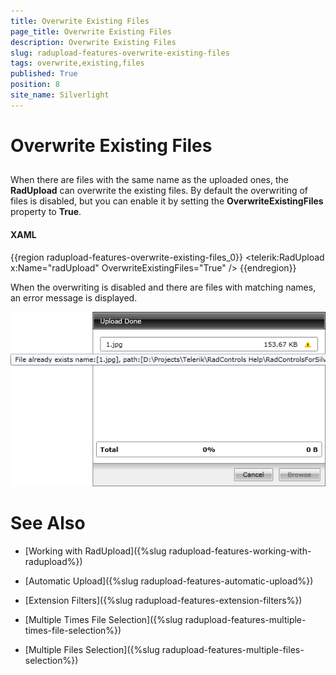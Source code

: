 ```yaml
---
title: Overwrite Existing Files
page_title: Overwrite Existing Files
description: Overwrite Existing Files
slug: radupload-features-overwrite-existing-files
tags: overwrite,existing,files
published: True
position: 8
site_name: Silverlight
---
```


# Overwrite Existing Files



## 

When there are files with the same name as the uploaded ones, the __RadUpload__ can overwrite the existing files. By default the overwriting of files is disabled, but you can enable it by setting the __OverwriteExistingFiles__ property to __True__.

#### __XAML__

{{region radupload-features-overwrite-existing-files_0}}
	<telerik:RadUpload x:Name="radUpload"
	                   OverwriteExistingFiles="True" />
	{{endregion}}



When the overwriting is disabled and there are files with matching names, an error message is displayed.

![](images/RadUpload_Features_Overwriting_Existing_Files_01.png)

# See Also

 * [Working with RadUpload]({%slug radupload-features-working-with-radupload%})

 * [Automatic Upload]({%slug radupload-features-automatic-upload%})

 * [Extension Filters]({%slug radupload-features-extension-filters%})

 * [Multiple Times File Selection]({%slug radupload-features-multiple-times-file-selection%})

 * [Multiple Files Selection]({%slug radupload-features-multiple-files-selection%})
